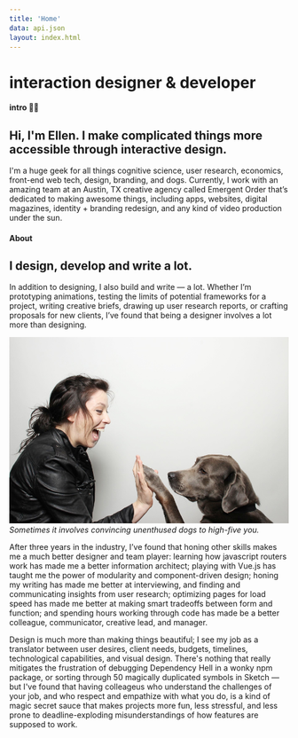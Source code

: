 ```yaml
---
title: 'Home'
data: api.json
layout: index.html 
---
```

# interaction designer & developer

#### intro 👋🏻
## Hi, I'm Ellen. I make complicated things more accessible through interactive **design.**

I'm a huge geek for all things cognitive science, user research, economics, front-end web tech, design, branding, and dogs. Currently, I work with an amazing team at an Austin, TX creative agency called Emergent Order that’s dedicated to making awesome things, including apps, websites, digital magazines, identity + branding redesign, and any kind of video production under the sun.

<highlights number="2" subtitle="highlights"></highlights>

#### About
## I design, develop and write  a lot.

In addition to designing, I also build and write — a lot. Whether I’m prototyping animations, testing the limits of potential frameworks for a project, writing creative briefs, drawing up user research reports, or crafting proposals for new clients, I’ve found that being a designer involves a lot more than designing.

!['Me & Gunner'](../assets/me_and_gunner.png)
_Sometimes it involves convincing unenthused dogs to high-five you._

After three years in the industry, I’ve found that honing other skills makes me a much better designer and team player: learning how javascript routers work has made me a better information architect; playing with Vue.js has taught me the power of modularity and component-driven design; honing my writing has made me better at interviewing, and finding and communicating insights from user research; optimizing pages for load speed has made me better at making smart tradeoffs between form and function; and spending hours working through code has made be a better colleague, communicator, creative lead, and manager.

Design is much more than making things beautiful; I see my job as a translator between user desires, client needs, budgets, timelines, technological capabilities, and visual design. There's nothing that really mitigates the frustration of debugging Dependency Hell in a wonky npm package, or sorting through 50 magically duplicated symbols in Sketch — but I've found that having colleageus who understand the challenges of your job, and who respect and empathize with what you do, is a kind of magic secret sauce that makes projects more fun, less stressful, and less prone to deadline-exploding misunderstandings of how features are supposed to work.

<thoughts></thoughts>

<get-in-touch></get-in-touch>